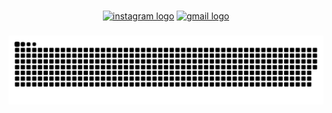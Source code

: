 
###

<div align="center">
 <a href="https://www.instagram.com/akbarrzaqii_/" target="_blank"><img src="https://img.shields.io/static/v1?message=Instagram&logo=instagram&label=&color=E4405F&logoColor=white&labelColor=&style=for-the-badge"  height="25" alt="instagram logo"  /></a>
 <a href="//mail.google.com/mail/u/0/?view=cm&tf=1&fs=1&to=zakiakbar143@gmail.com"  target="_blank" ><img src="https://img.shields.io/static/v1?message=Gmail&logo=gmail&label=&color=D14836&logoColor=white&labelColor=&style=for-the-badge" height="25" alt="gmail logo"  /></a>
</div>

###

<img src="https://raw.githubusercontent.com/dansecret/dansecret/output/snake.svg" alt="Snake animation" />

###
